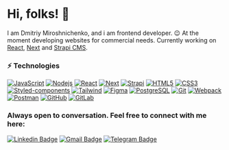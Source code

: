 # Hi, folks! 👋

I am Dmitriy Miroshnichenko, and i am frontend developer. 😉 At the moment developing websites for commercial needs. Currently working on [React](https://reactjs.org/), [Next](https://nextjs.org/) and [Strapi CMS](https://strapi.io/).

### ⚡ Technologies

[![JavaScript](https://img.shields.io/badge/JavaScript-%23F7DF1C?style=flat-square&logo=javascript&logoColor=000000&labelColor=%23F7DF1C&color=%23FFCE5A)](https://www.javascript.com/)
[![Nodejs](https://img.shields.io/badge/Nodejs-43853d?style=flat-square&logo=Node.js&logoColor=white)](https://nodejs.org/en/)
[![React](https://img.shields.io/badge/React-45b8d8?style=flat-square&logo=react&logoColor=white)](https://reactjs.org/)
[![Next](https://img.shields.io/badge/Next-000?style=flat-square&logo=next.js)](https://nextjs.org/)
[![Strapi](https://img.shields.io/badge/Strapi-8c4bff?style=flat-square&logo=strapi)](https://strapi.io/)
[![HTML5](https://img.shields.io/badge/HTML5-E34F26?style=flat-square&logo=html5&logoColor=white)](https://html.spec.whatwg.org/multipage/)
[![CSS3](https://img.shields.io/badge/-CSS3-1572B6?style=flat-square&logo=css3)](https://www.w3.org/TR/css-syntax-3/)
[![Styled-components](https://img.shields.io/badge/Styled_Components-db7092?style=flat-square&logo=styled-components&logoColor=white)](https://styled-components.com/)
[![Tailwind](https://img.shields.io/badge/Tailwind-fff?style=flat-square&logo=tailwindcss)](https://tailwindcss.com/)
[![Figma](https://img.shields.io/badge/Figma-%23F24E1E.svg?style=flat-square&logo=figma&logoColor=white)](https://tailwindcss.com/)
[![PostgreSQL](https://img.shields.io/badge/PostgreSQL-336791?style=flat-square&logo=postgresql&logoColor=white)](https://www.postgresql.org/)
[![Git](https://img.shields.io/badge/-Git-F05032?style=flat-square&logo=git&logoColor=white)](https://git-scm.com/)
[![Webpack](https://img.shields.io/badge/Webpack-8DD6F9?style=flat-square&logo=webpack&logoColor=white)](https://webpack.js.org/)
[![Postman](https://img.shields.io/badge/Postman-FF6C37?style=flat-square&logo=postman&logoColor=white)](https://webpack.js.org/)
[![GitHub](https://img.shields.io/badge/GitHub-181717?style=flat-square&logo=github)](https://github.com/)
[![GitLab](https://img.shields.io/badge/GitLab-FCA121?style=flat-square&logo=gitlab)](https://gitlab.com/j)

### Always open to conversation. Feel free to connect with me here:

[![Linkedin Badge](https://img.shields.io/badge/linkedin-blue?style=flat-square&logo=Linkedin&logoColor=white&link=https://www.linkedin.com/in/dmitriy-miroshnichenko-710632250/)](https://www.linkedin.com/in/dmitriy-miroshnichenko-710632250)
[![Gmail Badge](https://img.shields.io/badge/gmail-c14438?style=flat-square&logo=Gmail&logoColor=white&link=mailto:d.mir.posts@gmail.com)](mailto:d.mir.posts@gmail.com)
[![Telegram Badge](https://img.shields.io/badge/telegram-white?style=flat-square&logo=Telegram&link=https://t.me/d_mir_tele)](https://t.me/d_mir_tele)

<!--
**jprestor/jprestor** is a ✨ _special_ ✨ repository because its `README.md` (this file) appears on your GitHub profile.

Here are some ideas to get you started:

- 🔭 I’m currently working on ...
- 🌱 I’m currently learning ...
- 👯 I’m looking to collaborate on ...
- 🤔 I’m looking for help with ...
- 💬 Ask me about ...
- 📫 How to reach me: ...
- 😄 Pronouns: ...
- ⚡ Fun fact: ...
-->

